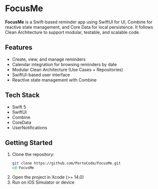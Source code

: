 # FocusMe

**FocusMe** is a Swift-based reminder app using SwiftUI for UI, Combine for reactive state management, and Core Data for local persistence. It follows Clean Architecture to support modular, testable, and scalable code.

## Features
- Create, view, and manage reminders
- Calendar integration for browsing reminders by date
- Modular Clean Architecture (Use Cases + Repositories)
- SwiftUI-based user interface
- Reactive state management with Combine

## Tech Stack
- Swift 5
- SwiftUI
- Combine
- CoreData
- UserNotifications

## Getting Started
1. Clone the repository:
   ```bash
   git clone https://github.com/PortoCode/FocusMe.git
   cd FocusMe
   ```
2. Open the project in Xcode (>= 14.0)
3. Run on iOS Simulator or device
